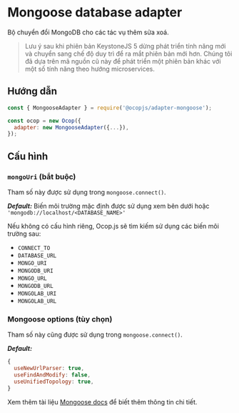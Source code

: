 <!--[meta]
section: api
subSection: database-adapters
title: Mongoose adapter
[meta]-->

# Mongoose database adapter

Bộ chuyển đổi MongoDB cho các tác vụ thêm sửa xoá.

> Lưu ý sau khi phiên bản KeystoneJS 5 dừng phát triển tính năng mới và chuyển
> sang chế độ duy trì để ra mắt phiên bản mới hơn. Chúng tôi đã dựa trên mã
> nguồn cũ này để phát triển một phiên bản khác với một số tính năng theo hướng
> microservices.

## Hướng dẫn

```javascript
const { MongooseAdapter } = require('@ocopjs/adapter-mongoose');

const ocop = new Ocop({
  adapter: new MongooseAdapter({...}),
});
```

## Cấu hình

### `mongoUri` (bắt buộc)

Tham số này được sử dụng trong `mongoose.connect()`.

**_Default:_** Biến môi trường mặc định được sử dụng xem bên dưới hoặc
`'mongodb://localhost/<DATABASE_NAME>'`

Nếu không có cấu hình riêng, Ocop.js sẽ tìm kiếm sử dụng các biến môi trường
sau:

- `CONNECT_TO`
- `DATABASE_URL`
- `MONGO_URI`
- `MONGODB_URI`
- `MONGO_URL`
- `MONGODB_URL`
- `MONGOLAB_URI`
- `MONGOLAB_URL`

### Mongoose options (tùy chọn)

Tham số này cũng được sử dụng trong `mongoose.connect()`.

**_Default:_**

```javascript
{
  useNewUrlParser: true,
  useFindAndModify: false,
  useUnifiedTopology: true,
}
```

Xem thêm tài liệu
[Mongoose docs](https://mongoosejs.com/docs/api.html#mongoose_Mongoose-connect)
để biết thêm thông tin chi tiết.
